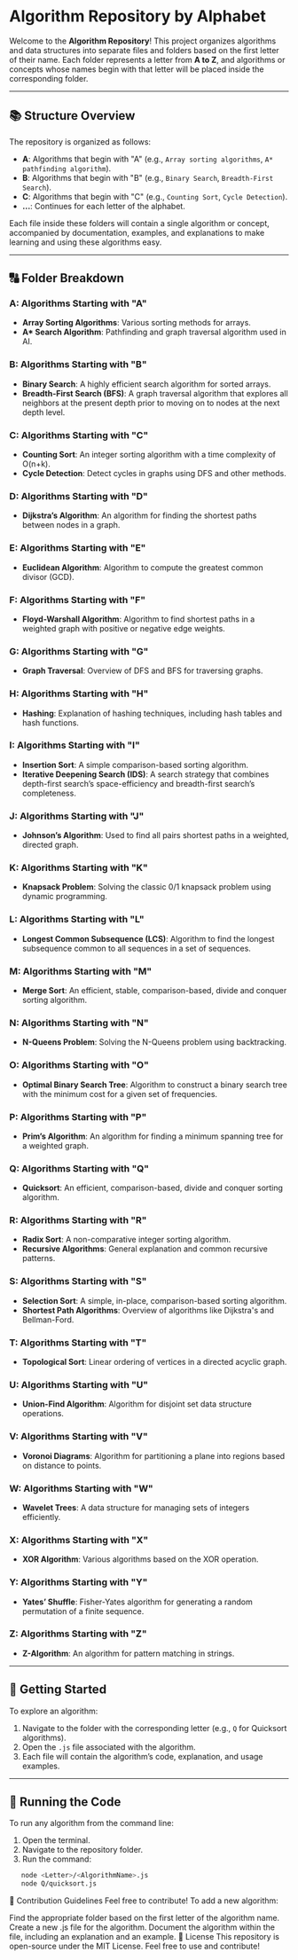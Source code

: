 # Algorithm Repository by Alphabet

Welcome to the **Algorithm Repository**! This project organizes algorithms and data structures into separate files and folders based on the first letter of their name. Each folder represents a letter from **A to Z**, and algorithms or concepts whose names begin with that letter will be placed inside the corresponding folder.

---

## 📚 Structure Overview

The repository is organized as follows:

- **A**: Algorithms that begin with "A" (e.g., `Array sorting algorithms`, `A* pathfinding algorithm`).
- **B**: Algorithms that begin with "B" (e.g., `Binary Search`, `Breadth-First Search`).
- **C**: Algorithms that begin with "C" (e.g., `Counting Sort`, `Cycle Detection`).
- **...**: Continues for each letter of the alphabet.

Each file inside these folders will contain a single algorithm or concept, accompanied by documentation, examples, and explanations to make learning and using these algorithms easy.

---

## 🔠 Folder Breakdown

### A: Algorithms Starting with "A"

- **Array Sorting Algorithms**: Various sorting methods for arrays.
- **A\* Search Algorithm**: Pathfinding and graph traversal algorithm used in AI.

### B: Algorithms Starting with "B"

- **Binary Search**: A highly efficient search algorithm for sorted arrays.
- **Breadth-First Search (BFS)**: A graph traversal algorithm that explores all neighbors at the present depth prior to moving on to nodes at the next depth level.

### C: Algorithms Starting with "C"

- **Counting Sort**: An integer sorting algorithm with a time complexity of O(n+k).
- **Cycle Detection**: Detect cycles in graphs using DFS and other methods.

### D: Algorithms Starting with "D"

- **Dijkstra’s Algorithm**: An algorithm for finding the shortest paths between nodes in a graph.

### E: Algorithms Starting with "E"

- **Euclidean Algorithm**: Algorithm to compute the greatest common divisor (GCD).

### F: Algorithms Starting with "F"

- **Floyd-Warshall Algorithm**: Algorithm to find shortest paths in a weighted graph with positive or negative edge weights.

### G: Algorithms Starting with "G"

- **Graph Traversal**: Overview of DFS and BFS for traversing graphs.

### H: Algorithms Starting with "H"

- **Hashing**: Explanation of hashing techniques, including hash tables and hash functions.

### I: Algorithms Starting with "I"

- **Insertion Sort**: A simple comparison-based sorting algorithm.
- **Iterative Deepening Search (IDS)**: A search strategy that combines depth-first search’s space-efficiency and breadth-first search’s completeness.

### J: Algorithms Starting with "J"

- **Johnson’s Algorithm**: Used to find all pairs shortest paths in a weighted, directed graph.

### K: Algorithms Starting with "K"

- **Knapsack Problem**: Solving the classic 0/1 knapsack problem using dynamic programming.

### L: Algorithms Starting with "L"

- **Longest Common Subsequence (LCS)**: Algorithm to find the longest subsequence common to all sequences in a set of sequences.

### M: Algorithms Starting with "M"

- **Merge Sort**: An efficient, stable, comparison-based, divide and conquer sorting algorithm.

### N: Algorithms Starting with "N"

- **N-Queens Problem**: Solving the N-Queens problem using backtracking.

### O: Algorithms Starting with "O"

- **Optimal Binary Search Tree**: Algorithm to construct a binary search tree with the minimum cost for a given set of frequencies.

### P: Algorithms Starting with "P"

- **Prim’s Algorithm**: An algorithm for finding a minimum spanning tree for a weighted graph.

### Q: Algorithms Starting with "Q"

- **Quicksort**: An efficient, comparison-based, divide and conquer sorting algorithm.

### R: Algorithms Starting with "R"

- **Radix Sort**: A non-comparative integer sorting algorithm.
- **Recursive Algorithms**: General explanation and common recursive patterns.

### S: Algorithms Starting with "S"

- **Selection Sort**: A simple, in-place, comparison-based sorting algorithm.
- **Shortest Path Algorithms**: Overview of algorithms like Dijkstra's and Bellman-Ford.

### T: Algorithms Starting with "T"

- **Topological Sort**: Linear ordering of vertices in a directed acyclic graph.

### U: Algorithms Starting with "U"

- **Union-Find Algorithm**: Algorithm for disjoint set data structure operations.

### V: Algorithms Starting with "V"

- **Voronoi Diagrams**: Algorithm for partitioning a plane into regions based on distance to points.

### W: Algorithms Starting with "W"

- **Wavelet Trees**: A data structure for managing sets of integers efficiently.

### X: Algorithms Starting with "X"

- **XOR Algorithm**: Various algorithms based on the XOR operation.

### Y: Algorithms Starting with "Y"

- **Yates’ Shuffle**: Fisher-Yates algorithm for generating a random permutation of a finite sequence.

### Z: Algorithms Starting with "Z"

- **Z-Algorithm**: An algorithm for pattern matching in strings.

---

## 🚀 Getting Started

To explore an algorithm:

1. Navigate to the folder with the corresponding letter (e.g., `Q` for Quicksort algorithms).
2. Open the `.js` file associated with the algorithm.
3. Each file will contain the algorithm’s code, explanation, and usage examples.

---

## 🔧 Running the Code

To run any algorithm from the command line:

1. Open the terminal.
2. Navigate to the repository folder.
3. Run the command:

```bash
   node <Letter>/<AlgorithmName>.js
   node Q/quicksort.js
```

🤝 Contribution Guidelines
Feel free to contribute! To add a new algorithm:

Find the appropriate folder based on the first letter of the algorithm name.
Create a new .js file for the algorithm.
Document the algorithm within the file, including an explanation and an example.
📖 License
This repository is open-source under the MIT License. Feel free to use and contribute!
